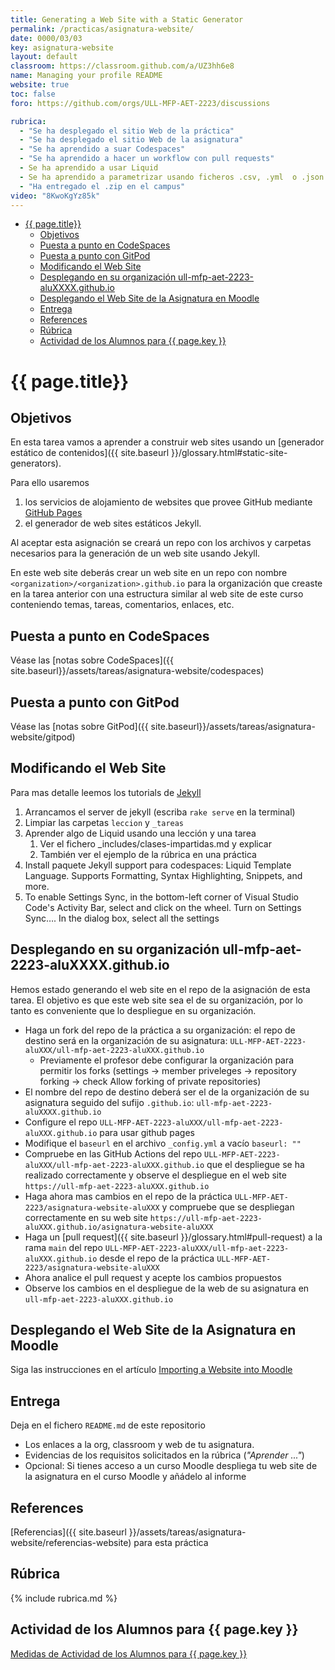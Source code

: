 ```yaml
---
title: Generating a Web Site with a Static Generator
permalink: /practicas/asignatura-website/
date: 0000/03/03
key: asignatura-website
layout: default
classroom: https://classroom.github.com/a/UZ3hh6e8
name: Managing your profile README
website: true
toc: false
foro: https://github.com/orgs/ULL-MFP-AET-2223/discussions

rubrica:
  - "Se ha desplegado el sitio Web de la práctica"
  - "Se ha desplegado el sitio Web de la asignatura"
  - "Se ha aprendido a suar Codespaces"
  - "Se ha aprendido a hacer un workflow con pull requests"
  - Se ha aprendido a usar Liquid 
  - Se ha aprendido a parametrizar usando ficheros .csv, .yml  o .json desde la carpeta `_data` 
  - "Ha entregado el .zip en el campus"
video: "8KwoKgYz85k"
---
```


- [{{ page.title}}](#-pagetitle)
  - [Objetivos](#objetivos)
  - [Puesta a punto en CodeSpaces](#puesta-a-punto-en-codespaces)
  - [Puesta a punto con GitPod](#puesta-a-punto-con-gitpod)
  - [Modificando el Web Site](#modificando-el-web-site)
  - [Desplegando en su organización ull-mfp-aet-2223-aluXXXX.github.io](#desplegando-en-su-organización-ull-mfp-aet-2223-aluxxxxgithubio)
  - [Desplegando el Web Site de la Asignatura en Moodle](#desplegando-el-web-site-de-la-asignatura-en-moodle)
  - [Entrega](#entrega)
  - [References](#references)
  - [Rúbrica](#rúbrica)
  - [Actividad de los Alumnos para {{ page.key }}](#actividad-de-los-alumnos-para--pagekey-)


# {{ page.title}}

## Objetivos

En esta tarea vamos a aprender a construir web sites usando un [generador estático de contenidos]({{ site.baseurl }}/glossary.html#static-site-generators). 

Para ello usaremos 

1. los servicios de alojamiento de websites que provee GitHub mediante [GitHub Pages](https://pages.github.com/)
2. el generador de web sites estáticos Jekyll.

Al aceptar esta asignación se creará un repo con los archivos y carpetas necesarios para la generación de un web site usando Jekyll. 

En este  web site deberás crear un web site en un repo con nombre `<organization>/<organization>.github.io` para la organización que creaste en la tarea anterior  con una estructura similar al  web site de este curso conteniendo temas, tareas, comentarios, enlaces, etc. 

## Puesta a punto en CodeSpaces

Véase las [notas sobre CodeSpaces]({{ site.baseurl}}/assets/tareas/asignatura-website/codespaces)

## Puesta a punto con GitPod 

Véase las [notas sobre GitPod]({{ site.baseurl}}/assets/tareas/asignatura-website/gitpod)

## Modificando el Web Site

Para mas detalle leemos los tutorials de [Jekyll](https://jekyllrb.com/docs/)

1. Arrancamos el server de jekyll (escriba `rake serve` en la terminal)
2. Limpiar las carpetas `leccion` y `_tareas` 
3. Aprender algo de Liquid usando una lección y una tarea
   1. Ver el fichero _includes/clases-impartidas.md y explicar
   2.  También ver el ejemplo de  la rúbrica en una práctica
4. Install paquete Jekyll support para codespaces: Liquid Template Language. Supports Formatting, Syntax Highlighting, Snippets, and more.
5. To enable Settings Sync, in the bottom-left corner of Visual Studio Code's Activity Bar, select  and click on the wheel. Turn on Settings Sync…. In the dialog box, select all the settings

## Desplegando en su organización ull-mfp-aet-2223-aluXXXX.github.io

Hemos estado generando el web site en el repo de la asignación de esta tarea. 
El objetivo es que este web site sea el de su organización, por lo tanto es conveniente que lo despliegue en su organización.

* Haga un fork del repo de la práctica a su organización: el repo de destino será en la organización de su asignatura:  `ULL-MFP-AET-2223-aluXXX/ull-mfp-aet-2223-aluXXX.github.io`
   *  Previamente el profesor debe configurar la organización para permitir los forks (settings -> member priveleges -> repository forking -> check Allow forking of private repositories)
* El nombre del repo de destino deberá ser el de la organización de su asignatura seguido del sufijo `.github.io`: `ull-mfp-aet-2223-aluXXXX.github.io`
* Configure el repo `ULL-MFP-AET-2223-aluXXX/ull-mfp-aet-2223-aluXXX.github.io` para usar github pages
* Modifique el `baseurl` en el archivo `_config.yml` a vacío `baseurl: ""` 
* Compruebe en las GitHub Actions del repo `ULL-MFP-AET-2223-aluXXX/ull-mfp-aet-2223-aluXXX.github.io` que el despliegue se ha realizado correctamente y observe el despliegue en el web site `https://ull-mfp-aet-2223-aluXXX.github.io` 
* Haga ahora mas cambios en el repo de la práctica `ULL-MFP-AET-2223/asignatura-website-aluXXX` y compruebe que se despliegan correctamente en su web site `https://ull-mfp-aet-2223-aluXXX.github.io/asignatura-website-aluXXX` 
* Haga un [pull request]({{ site.baseurl }}/glossary.html#pull-request) a la rama `main` del repo `ULL-MFP-AET-2223-aluXXX/ull-mfp-aet-2223-aluXXX.github.io` desde el repo de la práctica `ULL-MFP-AET-2223/asignatura-website-aluXXX`
* Ahora analice el pull request y acepte los cambios propuestos
* Observe los cambios en el despliegue de la web de su asignatura en `ull-mfp-aet-2223-aluXXX.github.io`

<!--
## Añadir una sección de Comentarios

Instale  utterances en su repo [https://github.com/apps/utterances](https://github.com/apps/utterances) y configurela para añadir comentarios a su repo.
-->


## Desplegando el Web Site de la Asignatura en Moodle

Siga las instrucciones en el artículo [Importing a Website into Moodle]({{site.baseurl}}/pages/moodle.html)

## Entrega

Deja en el fichero `README.md` de este repositorio 

* Los enlaces a la org, classroom y web de tu asignatura. 
* Evidencias de los requisitos solicitados en la rúbrica (*"Aprender ..."*)
* Opcional: Si tienes acceso a un curso Moodle despliega  tu web site de la asignatura en el curso Moodle y añádelo al informe

## References

[Referencias]({{ site.baseurl }}/assets/tareas/asignatura-website/referencias-website) para esta práctica

## Rúbrica

{% include rubrica.md %}

## Actividad de los Alumnos para {{ page.key }}

<a href="{{ site.baseurl }}/assets/tareas/{{ page.key }}/activity.html" target="_blank">Medidas de Actividad de los Alumnos para {{ page.key }}</a>
